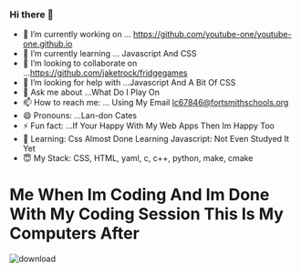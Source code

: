 ### Hi there 👋
- 🔭 I’m currently working on ... https://github.com/youtube-one/youtube-one.github.io
- 🌱 I’m currently learning ... Javascript And CSS
- 👯 I’m looking to collaborate on ...https://github.com/jaketrock/fridgegames
- 🤔 I’m looking for help with ...Javascript And A Bit Of CSS
- 💬 Ask me about ...What Do I Play On
- 📫 How to reach me: ... Using My Email lc67846@fortsmithschools.org
- 😄 Pronouns: ...Lan-don Cates
- ⚡ Fun fact: ...If Your Happy With My Web Apps Then Im Happy Too
- 🥰 Learning: Css Almost Done Learning Javascript: Not Even Studyed It Yet
- 😇 My Stack: CSS, HTML, yaml, c, c++, python, make, cmake

# Me When Im Coding And Im Done With My Coding Session This Is My Computers After
![download](https://user-images.githubusercontent.com/64691261/153074153-dc5ea173-f3a4-48ac-a088-e201d865dde2.jpeg)
